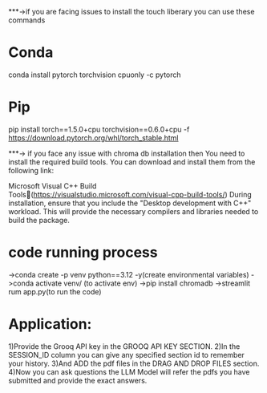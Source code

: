 ***->if you are facing issues to install the touch liberary you can use these commands
# Conda
conda install pytorch torchvision cpuonly -c pytorch
# Pip
pip install torch==1.5.0+cpu torchvision==0.6.0+cpu -f https://download.pytorch.org/whl/torch_stable.html


***-> if you face any issue with chroma db installation then
You need to install the required build tools. You can download and install them from the following link:

Microsoft Visual C++ Build Tools:link:(https://visualstudio.microsoft.com/visual-cpp-build-tools/)
During installation, ensure that you include the "Desktop development with C++" workload. This will provide the necessary compilers and libraries needed to build the package.

# code running process
->conda create -p venv python==3.12 -y(create environmental variables)
->conda activate venv/ (to activate env)
->pip install chromadb
->streamlit rum app.py(to run the code)

# Application:
1)Provide the Grooq API key in the GROOQ API KEY SECTION.
2)In the SESSION_ID column you can give any specified section id to remember your history.
3)And ADD the pdf files in the DRAG AND DROP FILES section.
4)Now you can ask questions the LLM Model will refer the pdfs you have submitted and provide the exact answers.
